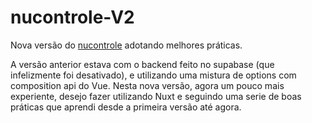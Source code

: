 # nucontrole-V2

Nova versão do [nucontrole](https://github.com/ricardosuco/nucontrole) adotando melhores práticas.

A versão anterior estava com o backend feito no supabase (que infelizmente foi desativado), e utilizando uma mistura de options com composition api do Vue.
Nesta nova versão, agora um pouco mais experiente, desejo fazer utilizando Nuxt e seguindo uma serie de boas práticas que aprendi desde a primeira versão até agora.
